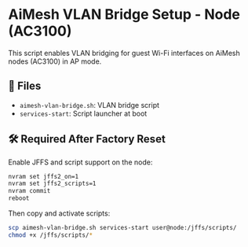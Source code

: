# AiMesh VLAN Bridge Setup - Node (AC3100)

This script enables VLAN bridging for guest Wi-Fi interfaces on AiMesh nodes (AC3100) in AP mode.

## 📄 Files
- `aimesh-vlan-bridge.sh`: VLAN bridge script
- `services-start`: Script launcher at boot

## 🛠️ Required After Factory Reset

Enable JFFS and script support on the node:
```sh
nvram set jffs2_on=1
nvram set jffs2_scripts=1
nvram commit
reboot
```

Then copy and activate scripts:
```sh
scp aimesh-vlan-bridge.sh services-start user@node:/jffs/scripts/
chmod +x /jffs/scripts/*
```
